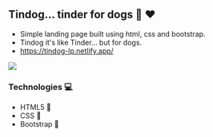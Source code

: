 ## Tindog... tinder for dogs :dog: :heart:

- Simple landing page built using html, css and bootstrap. 
- Tindog it's like Tinder... but for dogs.
- https://tindog-lp.netlify.app/

![](https://media1.tenor.com/images/fffb5bba8b42a1ed9b6a1a3243f18cd7/tenor.gif)

### Technologies :computer:
- HTML5 :hammer:
- CSS :art:
- Bootstrap :art:


